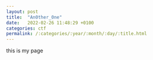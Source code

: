 ```yaml
---
layout: post
title:  "An0ther_0ne"
date:   2022-02-26 11:48:29 +0100
categories: ctf
permalink: /:categories/:year/:month/:day/:title.html
---
```


this is my page